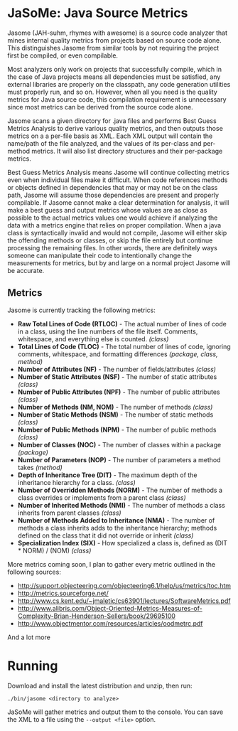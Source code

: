 # JaSoMe: Java Source Metrics

Jasome (JAH-suhm, rhymes with awesome) is a source code analyzer that mines 
internal quality metrics from projects based on source code alone.  This 
distinguishes Jasome from similar tools by not requiring the project first be
compiled, or even compilable.
 
Most analyzers only work on projects that successfully compile, which in the
case of Java projects means all dependencies must be satisfied, any external
libraries are properly on the classpath, any code generation utilities must
properly run, and so on.  However, when all you need is the quality metrics
for Java source code, this compilation requirement is unnecessary since most
metrics can be derived from the source code alone.

Jasome scans a given directory for .java files and performs Best Guess Metrics
Analysis to derive various quality metrics, and then outputs those metrics on a
a per-file basis as XML.  Each XML output will contain the name/path of the file
analyzed, and the values of its per-class and per-method metrics. It will also
list directory structures and their per-package metrics.

Best Guess Metrics Analysis means Jasome will continue collecting metrics even
when individual files make it difficult.  When code references methods or objects
defined in dependencies that may or may not be on the class path, Jasome will
assume those dependencies are present and properly compilable.  If Jasome cannot
make a clear determination for analysis, it will make a best guess and output
metrics whose values are as close as possible to the actual metrics values one
would achieve if analyzing the data with a metrics engine that relies on proper
compilation.  When a java class is syntactically invalid and would not compile,
Jasome will either skip the offending methods or classes, or skip the file entirely
but continue processing the remaining files.  In other words, there are definitely
ways someone can manipulate their code to intentionally change the measurements
for metrics, but by and large on a normal project Jasome will be accurate.

## Metrics

Jasome is currently tracking the following metrics:
   
 * **Raw Total Lines of Code (RTLOC)** - The actual number of lines of code in a
   class, using the line numbers of the file itself.  Comments, whitespace, and
   everything else is counted. _(class)_
 * **Total Lines of Code (TLOC)** - The total number of lines of code, ignoring
   comments, whitespace, and formatting differences _(package, class, method)_
 * **Number of Attributes (NF)** - The number of fields/attributes _(class)_
 * **Number of Static Attributes (NSF)** - The number of static attributes _(class)_
 * **Number of Public Attributes (NPF)** - The number of public attributes _(class)_
 * **Number of Methods (NM, NOM)** - The number of methods _(class)_
 * **Number of Static Methods (NSM)** - The number of static methods _(class)_
 * **Number of Public Methods (NPM)** - The number of public methods _(class)_
 * **Number of Classes (NOC)** - The number of classes within a package _(package)_
 * **Number of Parameters (NOP)** - The number of parameters a method takes _(method)_ 
 * **Depth of Inheritance Tree (DIT)** - The maximum depth of the inheritance
   hierarchy for a class.  _(class)_
 * **Number of Overridden Methods (NORM)** - The number of methods a class overrides
   or implements from a parent class _(class)_
 * **Number of Inherited Methods (NMI)** - The number of methods a class inherits
   from parent classes _(class)_
 * **Number of Methods Added to Inheritance (NMA)** - The number of methods a
   class inherits adds to the inheritance hierarchy; methods defined on the class
   that it did not override or inherit _(class)_
 * **Specialization Index (SIX)** - How specialized a class is, defined as (DIT * NORM) / (NOM) _(class)_
  
More metrics coming soon, I plan to gather every metric outlined in the following sources:

 * http://support.objecteering.com/objecteering6.1/help/us/metrics/toc.htm
 * http://metrics.sourceforge.net/
 * http://www.cs.kent.edu/~jmaletic/cs63901/lectures/SoftwareMetrics.pdf
 * http://www.alibris.com/Object-Oriented-Metrics-Measures-of-Complexity-Brian-Henderson-Sellers/book/29695100
 * http://www.objectmentor.com/resources/articles/oodmetrc.pdf
 
And a lot more
  
# Running

Download and install the latest distribution and unzip, then run:

  ```
  ./bin/jasome <directory to analyze>
  ```
  
JaSoMe will gather metrics and output them to the console.  You can save the XML
to a file using the `--output <file>` option.